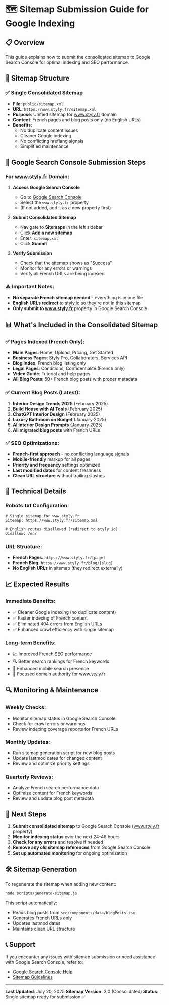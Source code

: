 # 🗺️ Sitemap Submission Guide for Google Indexing

## 📋 Overview

This guide explains how to submit the consolidated sitemap to Google Search Console for optimal indexing and SEO performance.

## 🎯 Sitemap Structure

### ✅ **Single Consolidated Sitemap**
- **File**: `public/sitemap.xml`
- **URL**: `https://www.styly.fr/sitemap.xml`
- **Purpose**: Unified sitemap for www.styly.fr domain
- **Content**: French pages and blog posts only (no English URLs)
- **Benefits**:
  - No duplicate content issues
  - Cleaner Google indexing
  - No conflicting hreflang signals
  - Simplified maintenance

## 🚀 Google Search Console Submission Steps

### For www.styly.fr Domain:

1. **Access Google Search Console**
   - Go to [Google Search Console](https://search.google.com/search-console)
   - Select the `www.styly.fr` property
   - (If not added, add it as a new property first)

2. **Submit Consolidated Sitemap**
   - Navigate to **Sitemaps** in the left sidebar
   - Click **Add a new sitemap**
   - Enter: `sitemap.xml`
   - Click **Submit**

3. **Verify Submission**
   - Check that the sitemap shows as "Success"
   - Monitor for any errors or warnings
   - Verify all French URLs are being indexed

### ⚠️ **Important Notes:**
- **No separate French sitemap needed** - everything is in one file
- **English URLs redirect** to styly.io so they're not in this sitemap
- **Only submit to www.styly.fr** property in Google Search Console

## 📊 What's Included in the Consolidated Sitemap

### ✅ **Pages Indexed (French Only):**
- **Main Pages**: Home, Upload, Pricing, Get Started
- **Business Pages**: Styly Pro, Collaborators, Services API
- **Blog Index**: French blog listing only
- **Legal Pages**: Conditions, Confidentialité (French only)
- **Video Guide**: Tutorial and help pages
- **All Blog Posts**: 50+ French blog posts with proper metadata

### ✅ **Current Blog Posts (Latest):**
1. **Interior Design Trends 2025** (February 2025)
2. **Build House with AI Tools** (February 2025)
3. **ChatGPT Interior Design** (February 2025)
4. **Luxury Bathroom on Budget** (January 2025)
5. **AI Interior Design Prompts** (January 2025)
6. **All migrated blog posts** with French URLs

### ✅ **SEO Optimizations:**
- **French-first approach** - no conflicting language signals
- **Mobile-friendly** markup for all pages
- **Priority and frequency** settings optimized
- **Last modified dates** for content freshness
- **Clean URL structure** without trailing slashes

## 🔧 Technical Details

### Robots.txt Configuration:
```
# Single sitemap for www.styly.fr
Sitemap: https://www.styly.fr/sitemap.xml

# English routes disallowed (redirect to styly.io)
Disallow: /en/
```

### URL Structure:
- **French Pages**: `https://www.styly.fr/[page]`
- **French Blog**: `https://www.styly.fr/blog/[slug]`
- **No English URLs** in sitemap (they redirect externally)

## 📈 Expected Results

### **Immediate Benefits:**
- ✅ Cleaner Google indexing (no duplicate content)
- ✅ Faster indexing of French content
- ✅ Eliminated 404 errors from English URLs
- ✅ Enhanced crawl efficiency with single sitemap

### **Long-term Benefits:**
- 📈 Improved French SEO performance
- 🔍 Better search rankings for French keywords
- 📱 Enhanced mobile search presence
- 🎯 Focused domain authority for www.styly.fr

## 🔍 Monitoring & Maintenance

### **Weekly Checks:**
- Monitor sitemap status in Google Search Console
- Check for crawl errors or warnings
- Review indexing coverage reports for French URLs

### **Monthly Updates:**
- Run sitemap generation script for new blog posts
- Update lastmod dates for changed content
- Review and optimize priority settings

### **Quarterly Reviews:**
- Analyze French search performance data
- Optimize content for French keywords
- Review and update blog post metadata

## 🎯 Next Steps

1. **Submit consolidated sitemap** to Google Search Console (www.styly.fr property)
2. **Monitor indexing status** over the next 24-48 hours
3. **Check for any errors** and resolve if needed
4. **Remove any old sitemap references** from Google Search Console
5. **Set up automated monitoring** for ongoing optimization

## 🛠️ Sitemap Generation

To regenerate the sitemap when adding new content:
```bash
node scripts/generate-sitemap.js
```

This script automatically:
- Reads blog posts from `src/components/data/blogPosts.tsx`
- Generates French URLs only
- Updates lastmod dates
- Maintains clean URL structure

## 📞 Support

If you encounter any issues with sitemap submission or need assistance with Google Search Console, refer to:
- [Google Search Console Help](https://support.google.com/webmasters)
- [Sitemap Guidelines](https://developers.google.com/search/docs/crawling-indexing/sitemaps/overview)

---

**Last Updated**: July 20, 2025
**Sitemap Version**: 3.0 (Consolidated)
**Status**: Single sitemap ready for submission ✅
